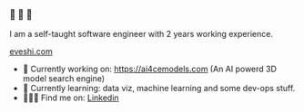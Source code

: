 ### 👋 👋 👋

I am a self-taught software engineer with 2 years working experience.

[eveshi.com](eveshi.com)

- 🔭 Currently working on: https://ai4cemodels.com (An AI powerd 3D model search engine)
- 🌱 Currently learning: data viz, machine learning and some dev-ops stuff.
- 👩🏼‍💻 Find me on: [Linkedin](https://www.linkedin.com/in/eveqsshi/)
